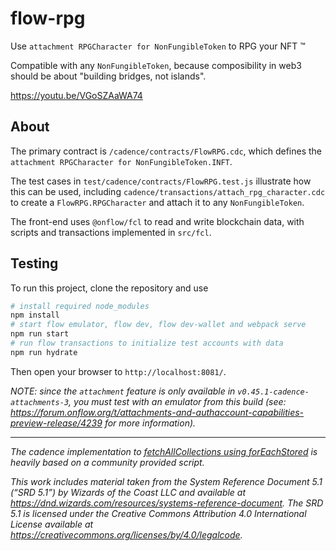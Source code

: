 # flow-rpg

Use `attachment RPGCharacter for NonFungibleToken` to RPG your NFT &trade;

Compatible with any `NonFungibleToken`, because composibility in web3 should be about "building bridges, not islands".

https://youtu.be/VGoSZAaWA74

## About

The primary contract is `/cadence/contracts/FlowRPG.cdc`, which defines the `attachment RPGCharacter for NonFungibleToken.INFT`.

The test cases in `test/cadence/contracts/FlowRPG.test.js` illustrate how this can be used, including `cadence/transactions/attach_rpg_character.cdc` to create a `FlowRPG.RPGCharacter` and attach it to any `NonFungibleToken`.

The front-end uses `@onflow/fcl` to read and write blockchain data, with scripts and transactions implemented in `src/fcl`.

## Testing

To run this project, clone the repository and use

```sh
# install required node_modules
npm install
# start flow emulator, flow dev, flow dev-wallet and webpack serve
npm run start
# run flow transactions to initialize test accounts with data
npm run hydrate
```

Then open your browser to `http://localhost:8081/`.

*NOTE: since the `attachment` feature is only available in `v0.45.1-cadence-attachments-3`, you must test with an emulator from this build (see: https://forum.onflow.org/t/attachments-and-authaccount-capabilities-preview-release/4239 for more information).*

---

*The cadence implementation to [fetchAllCollections using forEachStored](https://github.com/C-3PFLO/flow-rpg/blob/1fa45aeac92b078ab33b321673f42067281962c4/src/fcl/collections.js#L10) is heavily based on a community provided script.*

*This work includes material taken from the System Reference Document 5.1 (“SRD 5.1”) by Wizards of the Coast LLC and available at https://dnd.wizards.com/resources/systems-reference-document. The SRD 5.1 is licensed under the Creative Commons Attribution 4.0 International License available at https://creativecommons.org/licenses/by/4.0/legalcode.*
